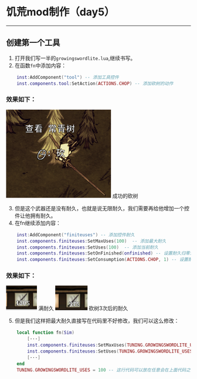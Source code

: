 # 饥荒mod制作（day5）
---- 

## 创建第一个工具
1. 打开我们写一半的`growingswordlite.lua`,继续书写。
2. 在函数`fn`中添加内容：
```lua
    inst:AddComponent("tool") -- 添加工具控件
    inst.components.tool:SetAction(ACTIONS.CHOP) -- 添加砍树的动作
```

### 效果如下：
![](image/5.1.png) 成功的砍树

3. 但是这个武器还是没有耐久，也就是说无限耐久，我们需要再给他增加一个控件让他拥有耐久。
4. 在fn继续添加内容：

```lua
    inst:AddComponent("finiteuses") -- 添加控件耐久
    inst.components.finiteuses:SetMaxUses(100)  -- 添加最大耐久
    inst.components.finiteuses:SetUses(100)  -- 添加当前耐久
    inst.components.finiteuses:SetOnFinished(onfinished) -- 设置耐久归零调用的函数
    inst.components.finiteuses:SetConsumption(ACTIONS.CHOP, 1) -- 设置耐久消耗途径和速度（每砍一次减少一点耐久）
```

### 效果如下：
![](image/5.2.png) 满耐久
![](image/5.3.png) 砍树3次后的耐久

5. 但是我们这样把最大耐久直接写在代码里不好修改，我们可以这么修改：

```lua
    local function fn(Sim)
        [···]
        inst.components.finiteuses:SetMaxUses(TUNING.GROWINGSWORDLITE_USES) --从TUNING中获取GROWINGSWORDLITE_USES的值
        inst.components.finiteuses:SetUses(TUNING.GROWINGSWORDLITE_USES) 
        [···]
    end
    TUNING.GROWINGSWORDLITE_USES = 100 -- 这行代码可以放在任意会在上面代码之前运行的位置上
```

